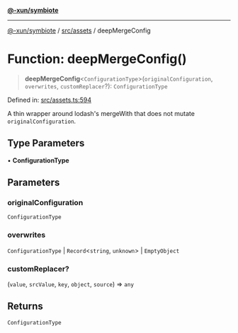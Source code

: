 [**@-xun/symbiote**](../../../README.md)

***

[@-xun/symbiote](../../../README.md) / [src/assets](../README.md) / deepMergeConfig

# Function: deepMergeConfig()

> **deepMergeConfig**\<`ConfigurationType`\>(`originalConfiguration`, `overwrites`, `customReplacer`?): `ConfigurationType`

Defined in: [src/assets.ts:594](https://github.com/Xunnamius/symbiote/blob/138da875f3247f966687e95b91c7caf822df3c49/src/assets.ts#L594)

A thin wrapper around lodash's mergeWith that does not mutate
`originalConfiguration`.

## Type Parameters

• **ConfigurationType**

## Parameters

### originalConfiguration

`ConfigurationType`

### overwrites

`ConfigurationType` | `Record`\<`string`, `unknown`\> | `EmptyObject`

### customReplacer?

(`value`, `srcValue`, `key`, `object`, `source`) => `any`

## Returns

`ConfigurationType`

